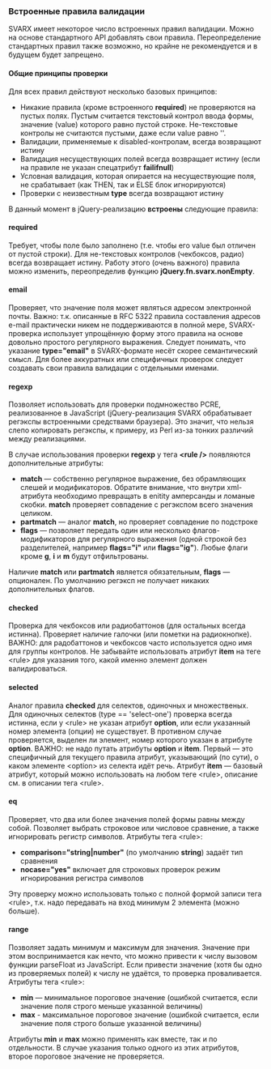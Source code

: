 ### Встроенные правила валидации ###
SVARX имеет некоторое число встроенных правил валидации.
Можно на основе стандартного API добавлять свои правила.
Переопределение стандартных правил также возможно, но крайне не рекомендуется и в будущем будет запрещено.

#### Общие принципы проверки ####
Для всех правил действуют несколько базовых принципов:

  * Никакие правила (кроме встроенного **required**) не проверяются на пустых полях.
  Пустым считается текстовый контрол ввода формы, значение (value) которого равно пустой строке.
  Не-текстовые контролы не считаются пустыми, даже если value равно ''.
  * Валидации, применяемые к disabled-контролам, всегда возвращают истину
  * Валидация несуществующих полей всегда возвращает истину (если на правиле не указан спецатрибут **failifnull**)
  * Условная валидация, которая опирается на несуществующие поля, не срабатывает (как THEN, так и ELSE блок игнорируются)
  * Проверки с неизвестным **type** всегда возвращают истину 

В данный момент в jQuery-реализацию **встроены** следующие правила:

#### required ####
Требует, чтобы поле было заполнено (т.е. чтобы его value был отличен от пустой строки).
Для не-текстовых контролов (чекбоксов, радио) всегда возвращает истину.
Работу этого (очень важного) правила можно изменить, переопределив функцию **jQuery.fn.svarx.nonEmpty**.

#### email ####
Проверяет, что значение поля может являться адресом электронной почты.
Важно: т.к. описанные в RFC 5322 правила составления адресов e-mail практически никем не поддерживаются в полной мере, SVARX-проверка использует упрощённую форму этого правила на основе довольно простого регулярного выражения.
Следует понимать, что указание **type="email"** в SVARX-формате несёт скорее семантический смысл.
Для более аккуратных или специфичных проверок следует создавать свои правила валидации с отдельными именами.

#### regexp ####
Позволяет использовать для проверки подмножество PCRE, реализованное в JavaScript (jQuery-реализация SVARX обрабатывает регэкспы встроенными средствами браузера).
Это значит, что нельзя слепо копировать регэкспы, к примеру, из Perl из-за тонких различий между реализациями.

В случае использования проверки **regexp** у тега **&lt;rule /&gt;** появляются дополнительные атрибуты:
  
  * **match** — собственно регулярное выражение, без обрамляющих слешей и модификаторов.
  Обратите внимание, что внутри xml-атрибута необходимо превращать в enitity амперсанды и ломаные скобки.
  **match** проверяет совпадение с регэкспом всего значения целиком.
  * **partmatch** — аналог **match**, но проверяет совпадение по подстроке
  * **flags** — позволяет передать один или несколько флагов-модификаторов для регулярного выражения (одной строкой без разделителей, например **flags="i"** или **flags="ig"**).
  Любые флаги кроме **g**, **i** и **m** будут отфильтрованы.

Наличие **match** или **partmatch** является обязательным, **flags** — опционален. По умолчанию регэксп не получает никаких дополнительных флагов.

#### checked ####
Проверка для чекбоксов или радиобаттонов (для остальных всегда истинна). Проверяет наличие галочки (или пометки на радиокнопке).
ВАЖНО: для радобаттонов и чекбоксов часто используется одно имя для группы контролов.
Не забывайте использовать атрибут **item** на теге &lt;rule&gt; для указания того, какой именно элемент должен валидироваться.

#### selected ####
Аналог правила **checked** для селектов, одиночных и множественых.
Для одиночных селектов (type == &apos;select-one&apos;) проверка всегда истинна, если у &lt;rule&gt; не указан атрибут **option**, или если указанный номер элемента (опции) не существует. В противном случае проверяется, выделен ли элемент, номер которого указан в атрибуте **option**.
ВАЖНО: не надо путать атрибуты **option** и **item**. Первый — это специфичный для текущего правила атрибут, указывающий (по сути), о каком элементе &lt;option&gt; из селекта идёт речь.
Атрибут **item** — базовый атрибут, который можно использовать на любом теге &lt;rule&gt;, описание см. в описании тега &lt;rule&gt;.

#### eq ####
Проверяет, что два или более значения полей формы равны между собой. Позволяет выбрать строковое или числовое сравнение, а также игнорировать регистр символов.
Атрибуты тега &lt;rule&gt;:

  * **comparison=&quot;string|number&quot;** (по умолчанию **string**) задаёт тип сравнения
  * **nocase=&quot;yes&quot;** включает для строковых проверок режим игнорирования регистра символов

Эту проверку можно использовать только с полной формой записи тега &lt;rule&gt;, т.к. надо передавать на вход минимум 2 элемента (можно больше).

#### range ####
Позволяет задать минимум и максимум для значения.
Значение при этом воспринимается как нечто, что можно привести к числу вызовом функции parseFloat из JavaScript.
Если привести значение (хотя бы одно из проверяемых полей) к числу не удаётся, то проверка проваливается.
Атрибуты тега &lt;rule&gt;:

  * **min** — минимальное пороговое значение (ошибкой считается, если значение поля строго меньше указанной величины)
  * **max** - максимальное пороговое значение (ошибкой считается, если значение поля строго больше указанной величины)

Атрибуты **min** и **max** можно применять как вместе, так и по отдельности.
В случае указания только одного из этих атрибутов, второе пороговое значение не проверяется.
